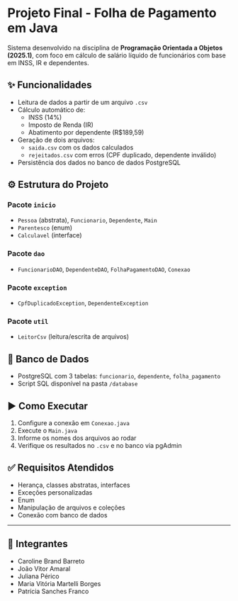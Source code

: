 # Projeto Final - Folha de Pagamento em Java

Sistema desenvolvido na disciplina de **Programação Orientada a Objetos (2025.1)**, com foco em cálculo de salário líquido de funcionários com base em INSS, IR e dependentes.

## ✨ Funcionalidades

- Leitura de dados a partir de um arquivo `.csv`
- Cálculo automático de:
  - INSS (14%)
  - Imposto de Renda (IR)
  - Abatimento por dependente (R$189,59)
- Geração de dois arquivos:
  - `saida.csv` com os dados calculados
  - `rejeitados.csv` com erros (CPF duplicado, dependente inválido)
- Persistência dos dados no banco de dados PostgreSQL

## ⚙️ Estrutura do Projeto

### Pacote `inicio`
- `Pessoa` (abstrata), `Funcionario`, `Dependente`, `Main`
- `Parentesco` (enum)
- `Calculavel` (interface)

### Pacote `dao`
- `FuncionarioDAO`, `DependenteDAO`, `FolhaPagamentoDAO`, `Conexao`

### Pacote `exception`
- `CpfDuplicadoException`, `DependenteException`

### Pacote `util`
- `LeitorCsv` (leitura/escrita de arquivos)

## 📄 Banco de Dados

- PostgreSQL com 3 tabelas: `funcionario`, `dependente`, `folha_pagamento`
- Script SQL disponível na pasta `/database`

## ▶️ Como Executar

1. Configure a conexão em `Conexao.java`
2. Execute o `Main.java`
3. Informe os nomes dos arquivos ao rodar
4. Verifique os resultados no `.csv` e no banco via pgAdmin

## ✅ Requisitos Atendidos

- Herança, classes abstratas, interfaces
- Exceções personalizadas
- Enum
- Manipulação de arquivos e coleções
- Conexão com banco de dados

---

## 👥 Integrantes

- Caroline Brand Barreto  
- João Vitor Amaral  
- Juliana Périco  
- Maria Vitória Martelli Borges  
- Patrícia Sanches Franco